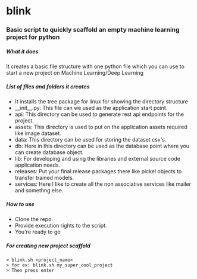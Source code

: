 # blink
### Basic script to quickly scaffold an empty machine learning project for python

##### What it does
It creates  a basic file structure with one python file which you can use to start a new project on Machine Learning/Deep Learning

##### List of files and folders it creates
  - It installs the tree package for linux for showing the directory structure
  - __init\__.py: This file can we used as the application start point.
  - api: This directory can be used to generate rest api endpoints for the project.
  - assets: This directory is used to put on the application assets required like image dataset.
  - data: This directory can be used for storing the dataset csv's.
  - db: Here in this directory can be used as the database point where you can create database object.
  - lib: For developing and using the libraries and external source code application needs.
  - releases: Put your final release packages there like pickel objects to transfer trained models.
  - services: Here I like to create all the non associative services like mailer and somethng else.

##### How to use
  - Clone the repo.
  - Provide execution rights to the script.
  - You're  ready to go

##### For creating new project scaffold
    > blink.sh <project_name>
    > for ex: blink.sh my_super_cool_project
    > Then press enter

